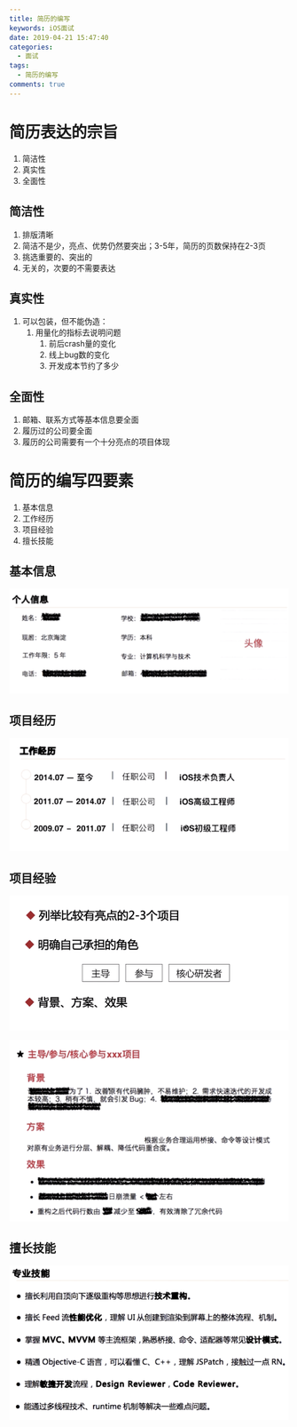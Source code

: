 ```yaml
---
title: 简历的编写
keywords: iOS面试
date: 2019-04-21 15:47:40
categories: 
  - 面试
tags:
  - 简历的编写
comments: true
---
```


# 简历表达的宗旨

1. 简洁性
2. 真实性
3. 全面性

<!--more-->

## 简洁性

1. 排版清晰
2. 简洁不是少，亮点、优势仍然要突出；3-5年，简历的页数保持在2-3页
3. 挑选重要的、突出的
4. 无关的，次要的不需要表达

## 真实性

1. 可以包装，但不能伪造：
   1. 用量化的指标去说明问题
      1. 前后crash量的变化
      2. 线上bug数的变化
      3. 开发成本节约了多少

## 全面性

1. 邮箱、联系方式等基本信息要全面
2. 履历过的公司要全面
3. 履历的公司需要有一个十分亮点的项目体现

# 简历的编写四要素

1. 基本信息
2. 工作经历
3. 项目经验
4. 擅长技能

## 基本信息

![基本信息](https://raw.githubusercontent.com/HaviLee/Blog-Images/master/Tech/personInfo.png)

## 项目经历

![项目经历](https://raw.githubusercontent.com/HaviLee/Blog-Images/master/Tech/项目经历.png)

## 项目经验

![项目经验](https://raw.githubusercontent.com/HaviLee/Blog-Images/master/Tech/项目经验.png)

![demo](https://raw.githubusercontent.com/HaviLee/Blog-Images/master/Tech/项目经验demo.png)

## 擅长技能

![擅长技能](https://raw.githubusercontent.com/HaviLee/Blog-Images/master/Tech/擅长技能.png)

